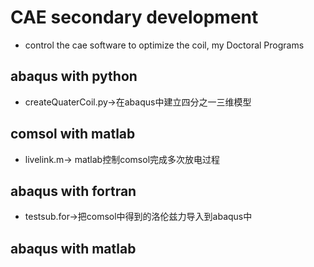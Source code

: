 # CAE secondary development
+ control the cae software to optimize the coil, my Doctoral Programs
## abaqus with python
+ createQuaterCoil.py->在abaqus中建立四分之一三维模型
## comsol with matlab
+ livelink.m-> matlab控制comsol完成多次放电过程
## abaqus with fortran
+ testsub.for->把comsol中得到的洛伦兹力导入到abaqus中
## abaqus with matlab





